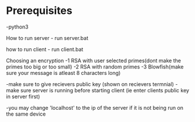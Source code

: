 <h1>Prerequisites</h1>
	-python3

How to run server
	- run server.bat

how to run client
	- run client.bat

Choosing an encryption
	-1 RSA with user selected primes(dont make the primes too big or too small)
	-2 RSA with random primes
	-3 Blowfish(make sure your message is atleast 8 characters long)

-make sure to give recievers public key (shown on recievers termnial)
-make sure server is running before starting client (ie enter clients public key in server first)

-you may change 'localhost' to the ip of the server if it is not being run on the same device
